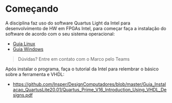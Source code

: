 # Começando

A disciplina faz uso do software Quartus Light da Intel para desenvolvimento de HW em FPGAs Intel,
para começar faça a instalação do software de acordo com o seu sistema operacional:

- [Guia Linux](https://github.com/Insper/DesignComputadores/blob/master/Guia_Instalacao_QuartusLite20.01/(Ubuntu%2020.04.1%20LTS%20(Focal%20Fossa))Guia_Instalacao_QuartusLite20.01_CycloneV_ModelSim.md)
- [Guia Windows](https://github.com/Insper/DesignComputadores/blob/master/Guia_Instalacao_QuartusLite20.01/(Windows%2010)Guia_Instalacao_QuartusLite20.01_CycloneV_ModelSim.md)

> Dúvidas? Entre em contato com o Marco pelo Teams

Após instalar o programa, faça o tutorial da Intel para relembrar o básico sobre a ferramenta e VHDL:

- https://github.com/Insper/DesignComputadores/blob/master/Guia_Instalacao_QuartusLite20.01/Quartus_Prime_V16_Introduction_Using_VHDL_Designs.pdf
